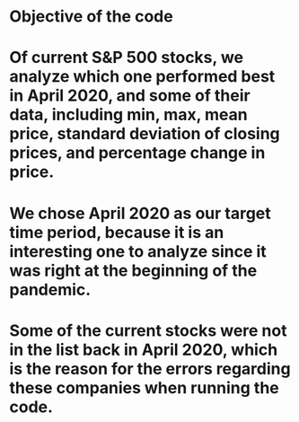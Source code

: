 # Objective of the code
# Of current S&P 500 stocks, we analyze which one performed best in April 2020, and some of their data, including min, max, mean price, standard deviation of closing prices, and percentage change in price. 
# We chose April 2020 as our target time period, because it is an interesting one to analyze since it was right at the beginning of the pandemic. 
# Some of the current stocks were not in the list back in April 2020, which is the reason for the errors regarding these companies when running the code.  
